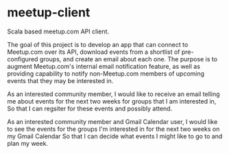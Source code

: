 meetup-client
=============

Scala based meetup.com API client.

The goal of this project is to develop an app that can connect to Meetup.com over its API, download
events from a shortlist of pre-configured groups, and create an email about each one. The purpose
is to augment Meetup.com's internal email notification feature, as well as providing capability to
notify non-Meetup.com members of upcoming events that they may be interested in. 

As an interested community member,
I would like to receive an email telling me about events for the next two weeks for
groups that I am interested in,
So that I can regsiter for these events and possibly attend.

As an interested community member and Gmail Calendar user,
I would like to see the events for the groups I'm interested in for the next two weeks
on my Gmail Calendar
So that I can decide what events I might like to go to and plan my week.
